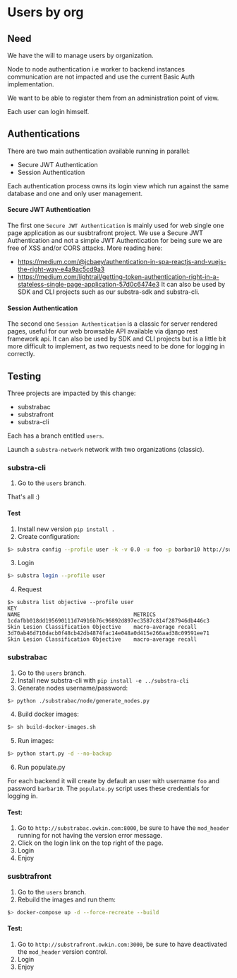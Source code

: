 # Users by org


## Need
We have the will to manage users by organization.

Node to node authentication i.e worker to backend instances communication are not impacted and use the current Basic Auth implementation.

We want to be able to register them from an administration point of view.

Each user can login himself.

## Authentications

There are two main authentication available running in parallel:
- Secure JWT Authentication
- Session Authentication

Each authentication process owns its login view which run against the same database and one and only user management.


#### Secure JWT Authentication
The first one `Secure JWT Authentication` is mainly used for web single one page application as our susbtrafront project.
We use a Secure JWT Authentication and not a simple JWT Authentication for being sure we are free of XSS and/or CORS attacks.
More reading here: 
- https://medium.com/@jcbaey/authentication-in-spa-reactjs-and-vuejs-the-right-way-e4a9ac5cd9a3
- https://medium.com/lightrail/getting-token-authentication-right-in-a-stateless-single-page-application-57d0c6474e3
It can also be used by SDK and CLI projects such as our substra-sdk and substra-cli.

#### Session Authentication
The second one `Session Authentication` is a classic for server rendered pages, useful for our web browsable API available via django rest framework api.
It can also be used by SDK and CLI projects but is a little bit more difficult to implement, as two requests need to be done for logging in correctly.

## Testing

Three projects are impacted by this change:
- substrabac
- substrafront
- substra-cli

Each has a branch entitled `users`.

Launch a `substra-network` network with two organizations (classic).

### substra-cli

1. Go to the `users` branch.

That's all :)

#### Test

1. Install new version `pip install .`
2. Create configuration:
```bash
$> substra config --profile user -k -v 0.0 -u foo -p barbar10 http://substrabac.owkin.com:8000
```
3. Login
```bash
$> substra login --profile user
```
4. Request
```
$> substra list objective --profile user
KEY                                                                 NAME                                    METRICS                 
1cdafbb018dd195690111d74916b76c96892d897ec3587c814f287946db446c3    Skin Lesion Classification Objective    macro-average recall    
3d70ab46d710dacb0f48cb42db4874fac14e048a0d415e266aad38c09591ee71    Skin Lesion Classification Objective    macro-average recall 
```

### substrabac

1. Go to the `users` branch.
2. Install new substra-cli with `pip install -e ../substra-cli`
3. Generate nodes username/password:
```bash
$> python ./substrabac/node/generate_nodes.py
```
4. Build docker images:
```bash
$> sh build-docker-images.sh
```
5. Run images:
```bash
$> python start.py -d --no-backup
```
6. Run populate.py

For each backend it will create by default an user with username `foo` and password `barbar10`.
The `populate.py` script uses these credentials for logging in.


#### Test:

1. Go to `http://substrabac.owkin.com:8000`, be sure to have the `mod_header` running for not having the version error message.
2. Click on the login link on the top right of the page.
3. Login
4. Enjoy


### susbtrafront

1. Go to the `users` branch.
2. Rebuild the images and run them:
```bash
$> docker-compose up -d --force-recreate --build 
```

#### Test:

1. Go to `http://substrafront.owkin.com:3000`, be sure to have deactivated the `mod_header` version control.
2. Login
4. Enjoy
